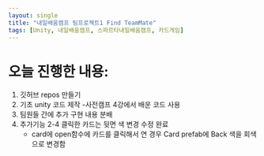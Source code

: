 ```yaml
---
layout: single
title: "내일배움캠프 팀프로젝트1 Find TeamMate"
tags: [Unity, 내일배움캠프, 스파르타내일배움캠프, 카드게임]
---
```


# 오늘 진행한 내용:
1. 깃허브 repos 만들기
2. 기초 unity 코드 제작
   -사전캠프 4강에서 배운 코드 사용
3. 팀원들 간에 추가 구현 내용 분배
4. 추가기능 2-4 클릭한 카드는 뒷면 색 변경 수정 완료
   - card에 open함수에 카드를 클릭해서 연 경우 Card prefab에 Back 색을 회색으로 변경함
